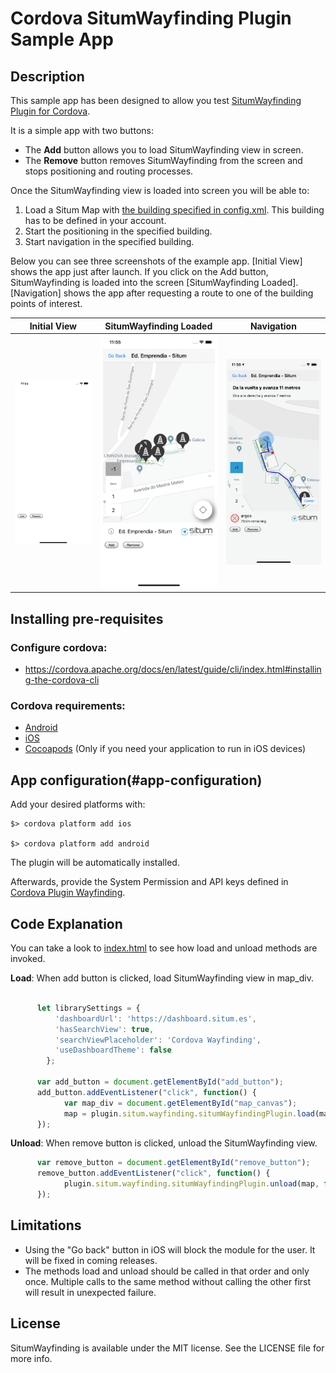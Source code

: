 # Cordova SitumWayfinding Plugin Sample App

## Description

This sample app has been designed to allow you test [SitumWayfinding Plugin for Cordova](https://github.com/mapsplugin/cordova-plugin-situmwayfinding).

It is a simple app with two buttons:

* The **Add** button allows you to load SitumWayfinding view in screen.
* The **Remove** button removes SitumWayfinding from the screen and stops positioning and routing processes.

Once the SitumWayfinding view is loaded into screen you will be able to:
  1. Load a Situm Map with [the building specified in config.xml](#app-configuration). This building has to be defined in your account.
  2. Start the positioning in the specified building.
  3. Start navigation in the specified building.

Below you can see three screenshots of the example app. [Initial View] shows the app just after launch. If you click on the Add button, SitumWayfinding is loaded into the screen [SitumWayfinding Loaded]. [Navigation] shows the app after requesting a route to one of the building points of interest.  

Initial View               | SitumWayfinding Loaded     | Navigation
:-------------------------:|:-------------------------: |:-------------------------:
![](images/start.png?raw=true "Initial view")  |  ![SitumWayfinding Loaded](images/loaded.png?raw=true "SitumWayfindingLoaded") | ![Navigation](images/navigation.png?raw=true "Navigation")



## Installing pre-requisites

### Configure cordova:

* https://cordova.apache.org/docs/en/latest/guide/cli/index.html#installing-the-cordova-cli

### Cordova requirements:

* [Android](https://cordova.apache.org/docs/en/latest/guide/platforms/android/#installing-the-requirements)
* [iOS](https://cordova.apache.org/docs/en/latest/guide/platforms/android/#installing-the-requirements)
* [Cocoapods](https://cocoapods.org/) (Only if you need your application to run in iOS devices)

## App configuration(#app-configuration)

Add your desired platforms with:

    $> cordova platform add ios

    $> cordova platform add android

The plugin will be automatically installed.

Afterwards, provide the System Permission and API keys defined in [Cordova Plugin Wayfinding]().

## Code Explanation

You can take a look to [index.html]() to see how load and unload methods are invoked.

**Load**: When add button is clicked, load SitumWayfinding view in map_div.

```javascript

      let librarySettings = {
          'dashboardUrl': 'https://dashboard.situm.es',
          'hasSearchView': true,
          'searchViewPlaceholder': 'Cordova Wayfinding',
          'useDashboardTheme': false
        };

      var add_button = document.getElementById("add_button");
      add_button.addEventListener("click", function() {
            var map_div = document.getElementById("map_canvas");
            map = plugin.situm.wayfinding.situmWayfindingPlugin.load(map_div, librarySettings, function(success) {},function(error) {});
      });
```

**Unload**: When remove button is clicked, unload the SitumWayfinding view.

```javascript
      var remove_button = document.getElementById("remove_button");
      remove_button.addEventListener("click", function() {
            plugin.situm.wayfinding.situmWayfindingPlugin.unload(map, function(success) {},function(error) {});
      });
```

## Limitations

* Using the "Go back" button in iOS will block the module for the user. It will be fixed in coming releases.
* The methods load and unload should be called in that order and only once. Multiple calls to the same method without calling the other first will result in unexpected failure.

## License

SitumWayfinding is available under the MIT license. See the LICENSE file for more info.
